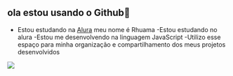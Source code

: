 ## ola estou usando o Github👋

- Estou estudando na [Alura](https://www.alura.com.br)
meu nome é Rhuama
-Estou estudando no alura
-Estou me desenvolvendo na linguagem JavaScript
-Utilizo esse espaço para minha organização e compartilhamento dos meus projetos desenvolvidos

![](https://media.tenor.com/UmJ00-9tZEMAAAAi/foot-long-spongebob.gif)
